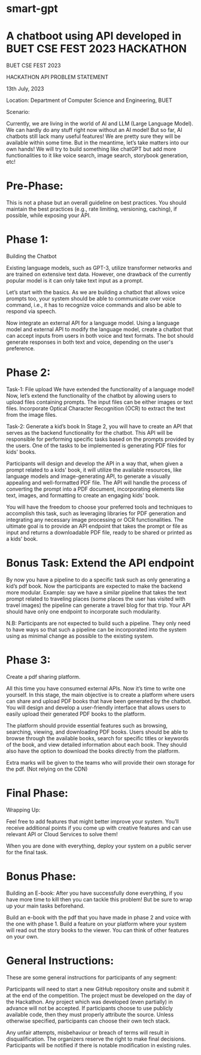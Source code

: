 # smart-gpt
# A chatboot using API developed in BUET CSE FEST 2023 HACKATHON

BUET CSE FEST 2023

HACKATHON
API PROBLEM STATEMENT

13th July, 2023

Location: Department of Computer Science and Engineering, BUET

Scenario:

Currently, we are living in the world of AI and LLM (Large Language Model). We can hardly do any stuff right now without an AI model! But so far, AI chatbots still lack many useful features! We are pretty sure they will be available within some time. But in the meantime, let’s take matters into our own hands! We will try to build something like chatGPT but add more functionalities to it like voice search, image search, storybook generation, etc!



# Pre-Phase:

This is not a phase but an overall guideline on best practices. You should maintain the best practices (e.g., rate limiting, versioning, caching), if possible, while exposing your API.

# Phase 1: 
Building the Chatbot 

Existing language models, such as GPT-3, utilize transformer networks and are trained on extensive text data. However, one drawback of the currently popular model is it can only take text input as a prompt.


Let’s start with the basics. As we are building a chatbot that allows voice prompts too, your system should be able to communicate over voice command, i.e., it has to recognize voice commands and also be able to respond via speech.




Now integrate an external API for a language model. Using a language model and external API to modify the language model, create a chatbot that can accept inputs from users in both voice and text formats. The bot should generate responses in both text and voice, depending on the user's preference.

# Phase 2:
Task-1: File upload
We have extended the functionality of a language model! Now, let’s extend the functionality of the chatbot by allowing users to upload files containing prompts. The input files can be either images or text files. Incorporate Optical Character Recognition (OCR) to extract the text from the image files.

Task-2: Generate a kid’s book
In Stage 2, you will have to create an API that serves as the backend functionality for the chatbot. This API will be responsible for performing specific tasks based on the prompts provided by the users. One of the tasks to be implemented is generating PDF files for kids' books.


Participants will design and develop the API in a way that, when given a prompt related to a kids' book, it will utilize the available resources, like language models and image-generating API, to generate a visually appealing and well-formatted PDF file. The API will handle the process of converting the prompt into a PDF document, incorporating elements like text, images, and formatting to create an engaging kids' book.


You will have the freedom to choose your preferred tools and techniques to accomplish this task, such as leveraging libraries for PDF generation and integrating any necessary image processing or OCR functionalities. The ultimate goal is to provide an API endpoint that takes the prompt or file as input and returns a downloadable PDF file, ready to be shared or printed as a kids' book.

# Bonus Task: Extend the API endpoint
By now you have a pipeline to do a specific task such as only generating a kid’s pdf book. Now the participants are expected to make the backend more modular. Example: say we have a similar pipeline that takes the text prompt related to traveling places (some places the user has visited with travel images) the pipeline can generate a travel blog for that trip. Your API should have only one endpoint to incorporate such modularity.

N.B: Participants are not expected to build such a pipeline. They only need to have ways so that such a pipeline can be incorporated into the system using as minimal change as possible to the existing system.


# Phase 3:
Create a pdf sharing platform.

All this time you have consumed external APIs. Now it’s time to write one yourself. In this stage, the main objective is to create a platform where users can share and upload PDF books that have been generated by the chatbot. You will design and develop a user-friendly interface that allows users to easily upload their generated PDF books to the platform.


The platform should provide essential features such as browsing, searching, viewing, and downloading PDF books. Users should be able to browse through the available books, search for specific titles or keywords of the book, and view detailed information about each book. They should also have the option to download the books directly from the platform.


Extra marks will be given to the teams who will provide their own storage for the pdf. (Not relying on the CDN)


# Final Phase:
Wrapping Up:

Feel free to add features that might better improve your system. You’ll receive additional points if you come up with creative features and can use relevant API or Cloud Services to solve them!

When you are done with everything, deploy your system on a public server for the final task.


# Bonus Phase:
Building an E-book:
After you have successfully done everything, if you have more time to kill then you can tackle this problem! But be sure to wrap up your main tasks beforehand.

Build an e-book with the pdf that you have made in phase 2 and voice with the one with phase 1. Build a feature on your platform where your system will read out the story books to the viewer. You can think of other features on your own.


# General Instructions:

These are some general instructions for participants of any segment:

Participants will need to start a new GitHub repository onsite and submit it at the end of the competition.
The project must be developed on the day of the Hackathon. Any project which was developed (even partially) in advance will not be accepted.
If participants choose to use publicly available code, then they must properly attribute the source.
Unless otherwise specified, participants can choose their own tech stack.

Any unfair attempts, misbehaviour or breach of terms will result in disqualification. The organizers reserve the right to make final decisions. Participants will be notified if there is notable modification in existing rules.


